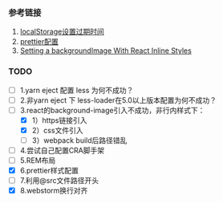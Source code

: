 ### 参考链接
1. [localStorage设置过期时间](https://blog.csdn.net/zhaoxiang66/article/details/86703438)
2. [prettier配置](https://www.cnblogs.com/linjunfu/p/10880381.html)
3. [Setting a backgroundImage With React Inline Styles](https://stackoverflow.com/questions/39195687/setting-a-backgroundimage-with-react-inline-styles)

### TODO
- [ ] 1.yarn eject 配置 less 为何不成功？
- [ ] 2.非yarn eject 下 less-loader在5.0以上版本配置为何不成功？
- [ ] 3.react的background-image引入不成功，非行内样式下： 
    - [x] 1）https链接引入
    - [x] 2）css文件引入
    - [ ] 3）webpack build后路径错乱
- [ ] 4.尝试自己配置CRA脚手架
- [ ] 5.REM布局
- [x] 6.prettier样式配置
- [ ] 7.利用@src文件路径开头
- [x] 8.webstorm换行对齐
